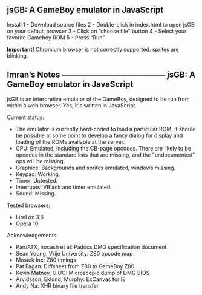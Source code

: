 jsGB: A GameBoy emulator in JavaScript
--------------------------------------

Install
1 - Download source files
2 - Double-click in index.html to open jsGB on your default browser
3 - Click on “choose file” button
4 - Select your favorite Gameboy ROM
5 - Press “Run”

**Important!**
Chromium browser is not correctly supported: sprites are blinking.

Imran’s Notes
—————————————
jsGB: A GameBoy emulator in JavaScript
--------------------------------------

jsGB is an interpretive emulator of the GameBoy, designed to be run from
within a web browser. Yes, it's written in JavaScript.

Current status:

- The emulator is currently hard-coded to load a particular ROM; it should
  be possible at some point to develop a fancy dialog for display and
  loading of the ROMs available at the server.
- CPU: Emulated, including the CB-page opcodes. There are likely to be
  opcodes in the standard lists that are missing, and the "undocumented"
  ops will be missing.
- Graphics: Backgrounds and sprites emulated, windows missing.
- Keypad: Working.
- Timer: Untested.
- Interrupts: VBlank and timer emulated.
- Sound: Missing.

Tested browsers:

- FireFox 3.6
- Opera 10

Acknowledgements:

- Pan/ATX, nocash et al: Padocs DMG specification document
- Sean Young, Vrije University: Z80 opcode map
- Mostek Inc: Z80 timings
- Pat Fagan: Diffsheet from Z80 to GameBoy Z80
- Kevin Matney, UIUC: Microscopic dump of DMG BIOS
- Arvidsson, Eklund, Murphy: ExCanvas for IE
- Andy Na: XHR binary file transfer